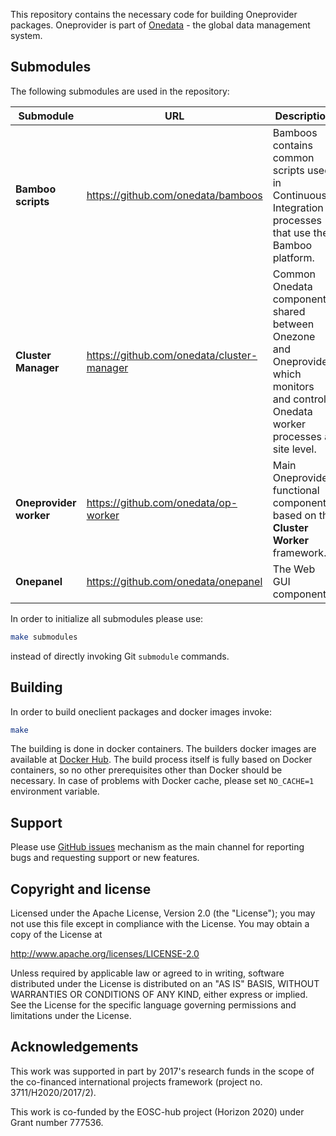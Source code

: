 This repository contains the necessary code for building Oneprovider packages.
Oneprovider is part of [Onedata](http://onedata.org) - the global data management system.

## Submodules

The following submodules are used in the repository:



| Submodule | URL      | Description |
|----------------------|---------------------|-------------------------|
| **Bamboo scripts** | https://github.com/onedata/bamboos | Bamboos contains common scripts used in Continuous Integration processes that use the Bamboo platform. |
| **Cluster Manager** | https://github.com/onedata/cluster-manager | Common Onedata component shared between Onezone and Oneprovider, which monitors and controls Onedata worker processes at site level. |
| **Oneprovider worker** | https://github.com/onedata/op-worker | Main Oneprovider functional component, based on the **Cluster Worker** framework. |
| **Onepanel** | https://github.com/onedata/onepanel | The Web GUI component |

In order to initialize all submodules please use:
```bash
make submodules
```
instead of directly invoking Git `submodule` commands.

## Building

In order to build oneclient packages and docker images invoke:

```bash
make
```

The building is done in docker containers. The builders docker images are available at [Docker Hub](https://hub.docker.com/u/onedata/). 
The build process itself is fully based on Docker containers, so no other prerequisites other than Docker should be necessary. In case of problems with Docker cache, please set `NO_CACHE=1` environment variable.

## Support

Please use [GitHub issues](https://github.com/onedata/onedata/issues) mechanism as the main channel for reporting bugs and requesting support or new features.

## Copyright and license

Licensed under the Apache License, Version 2.0 (the "License");
you may not use this file except in compliance with the License.
You may obtain a copy of the License at

http://www.apache.org/licenses/LICENSE-2.0

Unless required by applicable law or agreed to in writing, software
distributed under the License is distributed on an "AS IS" BASIS,
WITHOUT WARRANTIES OR CONDITIONS OF ANY KIND, either express or implied.
See the License for the specific language governing permissions and
limitations under the License.

## Acknowledgements
This work was supported in part by 2017's research funds in the scope of the co-financed international projects framework (project no. 3711/H2020/2017/2).

This work is co-funded by the EOSC-hub project (Horizon 2020) under Grant number 777536.
